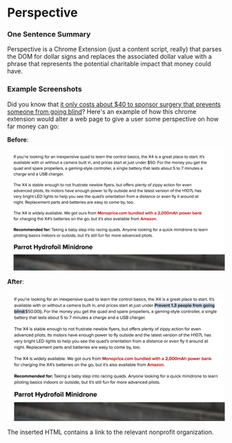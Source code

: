 # Perspective

### One Sentence Summary
Perspective is a Chrome Extension (just a content script, really) that parses the DOM for dollar signs and replaces the associated dollar value with a phrase that represents the potential charitable impact that money could have.

### Example Screenshots
Did you know that [it only costs about $40 to sponsor surgery that prevents someone from going blind](http://www.hollows.org/au/home)?  Here's an example of how this chrome extension would alter a web page to give a user some perspective on how far money can go:

**Before**: 

![before](./screenshot_before.png)

**After**:

![after](./screenshot_after.png)



The inserted HTML contains a link to the relevant nonprofit organization.
